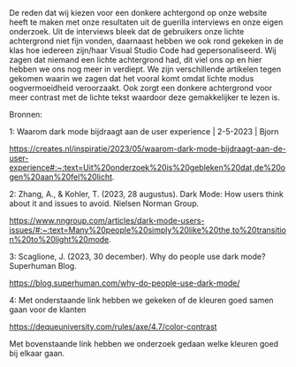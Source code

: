 De reden dat wij kiezen voor een donkere achtergond op onze website heeft te maken met onze resultaten uit de guerilla interviews en onze eigen onderzoek.
Uit de interviews bleek dat de gebruikers onze lichte achtergrond niet fijn vonden, daarnaast hebben we ook rond gekeken in de klas hoe iedereen zijn/haar Visual Studio Code had gepersonaliseerd. Wij zagen dat niemand een lichte achtergrond had, dit viel ons op en hier hebben we ons nog meer in verdiept. We zijn verschillende artikelen tegen gekomen waarin we zagen dat het vooral komt omdat lichte modus oogvermoeidheid veroorzaakt. Ook zorgt een donkere achtergrond voor meer contrast met de lichte tekst waardoor deze gemakkelijker te lezen is.

Bronnen:

1: Waarom dark mode bijdraagt aan de user experience | 2-5-2023 | Bjorn

https://creates.nl/inspiratie/2023/05/waarom-dark-mode-bijdraagt-aan-de-user-experience#:~:text=Uit%20onderzoek%20is%20gebleken%20dat,de%20ogen%20aan%20fel%20licht.

2: Zhang, A., & Kohler, T. (2023, 28 augustus). Dark Mode: How users think about it and issues to avoid. Nielsen Norman Group. 

https://www.nngroup.com/articles/dark-mode-users-issues/#:~:text=Many%20people%20simply%20like%20the,to%20transition%20to%20light%20mode.

3: Scaglione, J. (2023, 30 december). Why do people use dark mode? Superhuman Blog. 

https://blog.superhuman.com/why-do-people-use-dark-mode/

4: Met onderstaande link hebben we gekeken of de kleuren goed samen gaan voor de klanten

https://dequeuniversity.com/rules/axe/4.7/color-contrast

Met bovenstaande link hebben we onderzoek gedaan welke kleuren goed bij elkaar gaan.



